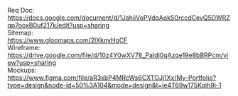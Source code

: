 Req Doc: <br>https://docs.google.com/document/d/1JahiiVoPVdqAokS0rccdCevQ5DWRZqp7ooxB0uf217k/edit?usp=sharing<br>
Sitemap: <br>https://www.gloomaps.com/2lXknyHgCF<br>
Wireframe: <br>https://drive.google.com/file/d/10z4Y0wXV78_PaIdj0qAzqe19e8bBRPcm/view?usp=sharing<br>
Mockups: <br>https://www.figma.com/file/aR3xbP4MRcWs6CXTOJj1Xx/My-Portfolio?type=design&node-id=50%3A104&mode=design&t=ie4T69w175Kqih9i-1
